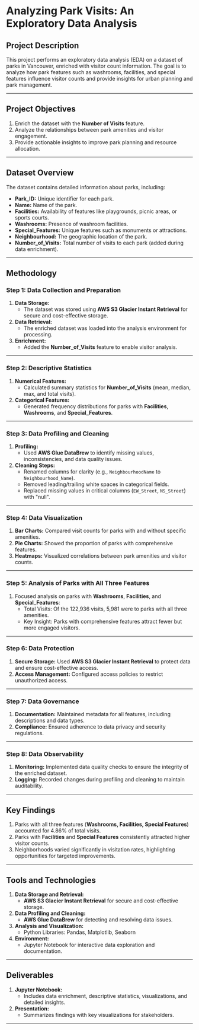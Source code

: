 # **Analyzing Park Visits: An Exploratory Data Analysis**

## **Project Description**
This project performs an exploratory data analysis (EDA) on a dataset of parks in Vancouver, enriched with visitor count information. The goal is to analyze how park features such as washrooms, facilities, and special features influence visitor counts and provide insights for urban planning and park management.

---

## **Project Objectives**
1. Enrich the dataset with the **Number of Visits** feature.  
2. Analyze the relationships between park amenities and visitor engagement.  
3. Provide actionable insights to improve park planning and resource allocation.  

---

## **Dataset Overview**
The dataset contains detailed information about parks, including:  
- **Park_ID:** Unique identifier for each park.  
- **Name:** Name of the park.  
- **Facilities:** Availability of features like playgrounds, picnic areas, or sports courts.  
- **Washrooms:** Presence of washroom facilities.  
- **Special_Features:** Unique features such as monuments or attractions.  
- **Neighbourhood:** The geographic location of the park.  
- **Number_of_Visits:** Total number of visits to each park (added during data enrichment).  

---

## **Methodology**

### **Step 1: Data Collection and Preparation**
1. **Data Storage:**  
   - The dataset was stored using **AWS S3 Glacier Instant Retrieval** for secure and cost-effective storage.  
2. **Data Retrieval:**  
   - The enriched dataset was loaded into the analysis environment for processing.  
3. **Enrichment:**  
   - Added the **Number_of_Visits** feature to enable visitor analysis.  

---

### **Step 2: Descriptive Statistics**
1. **Numerical Features:**  
   - Calculated summary statistics for **Number_of_Visits** (mean, median, max, and total visits).  
2. **Categorical Features:**  
   - Generated frequency distributions for parks with **Facilities**, **Washrooms**, and **Special_Features**.  

---

### **Step 3: Data Profiling and Cleaning**
1. **Profiling:**  
   - Used **AWS Glue DataBrew** to identify missing values, inconsistencies, and data quality issues.  
2. **Cleaning Steps:**  
   - Renamed columns for clarity (e.g., `NeighbourhoodName` to `Neighbourhood_Name`).  
   - Removed leading/trailing white spaces in categorical fields.  
   - Replaced missing values in critical columns (`EW_Street`, `NS_Street`) with "null".  

---

### **Step 4: Data Visualization**
1. **Bar Charts:** Compared visit counts for parks with and without specific amenities.  
2. **Pie Charts:** Showed the proportion of parks with comprehensive features.  
3. **Heatmaps:** Visualized correlations between park amenities and visitor counts.  

---

### **Step 5: Analysis of Parks with All Three Features**
1. Focused analysis on parks with **Washrooms**, **Facilities**, and **Special_Features**:  
   - Total Visits: Of the 122,936 visits, 5,981 were to parks with all three amenities.  
   - Key Insight: Parks with comprehensive features attract fewer but more engaged visitors.  

---

### **Step 6: Data Protection**
1. **Secure Storage:** Used **AWS S3 Glacier Instant Retrieval** to protect data and ensure cost-effective access.  
2. **Access Management:** Configured access policies to restrict unauthorized access.  

---

### **Step 7: Data Governance**
1. **Documentation:** Maintained metadata for all features, including descriptions and data types.  
2. **Compliance:** Ensured adherence to data privacy and security regulations.  

---

### **Step 8: Data Observability**
1. **Monitoring:** Implemented data quality checks to ensure the integrity of the enriched dataset.  
2. **Logging:** Recorded changes during profiling and cleaning to maintain auditability.  

---

## **Key Findings**
1. Parks with all three features (**Washrooms, Facilities, Special Features**) accounted for 4.86% of total visits.  
2. Parks with **Facilities** and **Special Features** consistently attracted higher visitor counts.  
3. Neighborhoods varied significantly in visitation rates, highlighting opportunities for targeted improvements.  

---

## **Tools and Technologies**
1. **Data Storage and Retrieval:**  
   - **AWS S3 Glacier Instant Retrieval** for secure and cost-effective storage.  
2. **Data Profiling and Cleaning:**  
   - **AWS Glue DataBrew** for detecting and resolving data issues.  
3. **Analysis and Visualization:**  
   - Python Libraries: Pandas, Matplotlib, Seaborn  
4. **Environment:**  
   - Jupyter Notebook for interactive data exploration and documentation.  

---

## **Deliverables**
1. **Jupyter Notebook:**  
   - Includes data enrichment, descriptive statistics, visualizations, and detailed insights.  
2. **Presentation:**  
   - Summarizes findings with key visualizations for stakeholders.  

---
